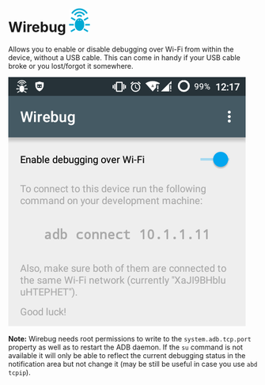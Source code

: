 Wirebug ![Logo](icon.png)
=========================

Allows you to enable or disable debugging over Wi-Fi from within the device,
without a USB cable. This can come in handy if your USB cable broke or you
lost/forgot it somewhere.

![Screenshot](screenshot.png)

**Note:** Wirebug needs root permissions to write to the `system.adb.tcp.port`
property as well as to restart the ADB daemon. If the `su` command is not
available it will only be able to reflect the current debugging status in the
notification area but not change it (may be still be useful in case you use
`abd tcpip`).
